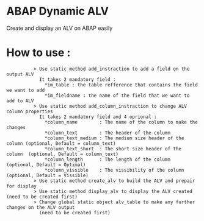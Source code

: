 # ABAP Dynamic ALV
Create and display an ALV on ABAP easily

# How to use :
              > Use static method add_instraction to add a field on the output ALV
                It takes 2 mandatory field :
                  *im_table : the table refference that contains the field we want to add
                  *im_fieldname : the name of the field that we want to add to ALV
              > Use static method add_column_instraction to change ALV column properties
                It takes 2 mandatory field and 4 oprional :
                  *column_name        : The name of the column to make the changes
                  *column_text        : The header of the column
                  *column_text_medium : The medium size header of the column (optional, Default = column_text)
                  *column_text_short  : The short size header of the column  (optional, Default = column_text)
                  *column_length      : The length of the column             (optional, Default = Optimal)
                  *column_vissible    : The vissibility of the column        (optional, Default = Vissible)
              > Use static method create_alv to build the ALV and prepair for display
              > Use static method display_alv to display the ALV created (need to be created first)
              > Change global static object alv_table to make any further changes on the ALV output
                (need to be created first)
